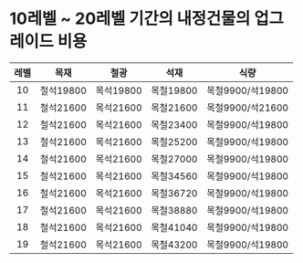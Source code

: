# 10레벨 ~ 20레벨 기간의 내정건물의 업그레이드 비용

레벨|목재|철광|석재|식량
|:---:|:---:|:---:|:---:|:---:|
10|철석19800|목석19800|목철19800|목철9900/석19800
11|철석21600|목석21600|목철21600|목철9900/석21600|
12|철석21600|목석21600|목철23400|목철9900/석19800|
13|철석21600|목석21600|목철25200|목철9900/석19800|
14|철석21600|목석21600|목철27000|목철9900/석19800|
15|철석21600|목석21600|목철34560|목철9900/석19800|
16|철석21600|목석21600|목철36720|목철9900/석19800|
17|철석21600|목석21600|목철38880|목철9900/석19800|
18|철석21600|목석21600|목철41040|목철9900/석19800|
19|철석21600|목석21600|목철43200|목철9900/석19800|